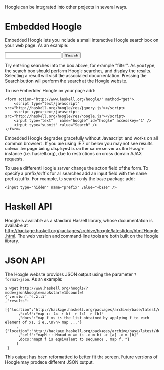 Hoogle can be integrated into other projects in several ways.

# Embedded Hoogle

Embedded Hoogle lets you include a small interactive Hoogle search box on your web page. As an example:

<form action="http://www.haskell.org/hoogle/" method="get">
  <script type="text/javascript" src="http://haskell.org/hoogle/res/jquery.js"></script>
  <script type="text/javascript" src="http://haskell.org/hoogle/res/hoogle.js"></script>
  <input type="text"   name="hoogle" id="hoogle" accesskey="1" />
  <input type="submit" value="Search" />
</form>

Try entering searches into the box above, for example "filter". As you type, the search box should perform Hoogle searches, and display the results. Selecting a result will visit the associated documentation. Pressing the Search button will perform the search at the Hoogle website.

To use Embedded Hoogle on your page add:

    <form action="http://www.haskell.org/hoogle/" method="get">
        <script type="text/javascript" src="http://haskell.org/hoogle/res/jquery.js"></script>
        <script type="text/javascript" src="http://haskell.org/hoogle/res/hoogle.js"></script>
        <input type="text"   name="hoogle" id="hoogle" accesskey="1" />
        <input type="submit" value="Search" />
    </form>

Embedded Hoogle degrades gracefully without Javascript, and works on all common browsers. If you are using IE 7 or below you may not see results unless the page being displayed is on the same server as the Hoogle instance (i.e. haskell.org), due to restrictions on cross domain AJAX requests.

To use a different Hoogle server change the action field of the form. To specify a prefix/suffix for all searches add an input field with the name prefix/suffix. For example, to search only the base package add:

    <input type="hidden" name="prefix" value="+base" />


# Haskell API

Hoogle is available as a standard Haskell library, whose documentation is available at http://hackage.haskell.org/packages/archive/hoogle/latest/doc/html/Hoogle.html. The web version and command-line tools are both built on the Hoogle library.


# JSON API

The Hoogle website provides JSON output using the parameter `?format=json`. As an example:

    $ wget http://www.haskell.org/hoogle/?mode=json&hoogle=map&start=1&count=2
    {"version":"4.2.11"
    ,"results":
         [{"location":"http://hackage.haskell.org/packages/archive/base/latest/doc/html/Prelude.html#v:map"
          ,"self":"map :: (a -> b) -> [a] -> [b]"
          ,"docs":"map f xs is the list obtained by applying f to each element of xs, i.e.,\n\n> map ..."}
         ,{"location":"http://hackage.haskell.org/packages/archive/base/latest/doc/html/Prelude.html#v:mapM"
          ,"self":"mapM :: Monad m => (a -> m b) -> [a] -> m [b]"
          ,docs:"mapM f is equivalent to sequence . map f. "}
         ]
     }

This output has been reformatted to better fit the screen. Future versions of Hoogle may produce different JSON output.
